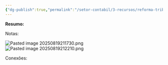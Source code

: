 ```yaml
---
{"dg-publish":true,"permalink":"/setor-contabil/3-recursos/reforma-tributaria/split-payment/","dgPassFrontmatter":true,"created":"2025-08-14T08:59:54.782-03:00","updated":"2025-08-19T21:22:10.766-03:00"}
---
```


**Resumo:**


Notas:

![Pasted image 20250819211730.png](/img/user/4%20ARQUIVOS/Pasted%20image%2020250819211730.png)
![Pasted image 20250819212210.png](/img/user/4%20ARQUIVOS/Pasted%20image%2020250819212210.png)

Conexões: